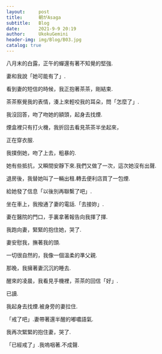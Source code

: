 ```yaml
---
layout:     post
title:      朝がAsaga 
subtitle:   Blog
date:       2021-9-9 20:19 
author:     UkokuGemini
header-img: img/Blog/B03.jpg
catalog: true
---
```


八月末的白露，正午的蟬還有著不知覺的堅強.

妻和我說「她可能有了」.

看到妻的短信的時候，我正抱著茶茶，剛結束.

茶茶察覺我的表情，湊上來輕咬我的耳朵，問「怎麼了」.

我沒回答，吻了吻她的額頭，起身去找煙.

煙盒裡只有打火機，我折回去看見茶茶半坐起來，

正在穿衣服.

我撲倒她，吻了上去，粗暴的.

她有些抵抗，又瞬間安靜下來.我們又做了一次，這次她沒有出聲.

退房後，我替她叫了一輛出租.轉去便利店買了一包煙.

給她發了信息「以後別再聯繫了吧」.

坐在車上，我撥通了妻的電話.「去接妳」.

妻在醫院的門口，手裏拿著報告向我揮了揮.

我跑向妻，緊緊的抱住她，哭了.

妻安慰我，撫著我的頭.

一切很自然的，我像一個溫柔的準父親.

那晚，我擁著妻沉沉的睡去.

醒來的凌晨，我看見手機裡，茶茶的回信「好」.

已讀.

我起身去找煙.被身旁的妻拉住.

「戒了吧」.妻帶著還半醒的嘟噥語氣.

我再次緊緊的抱住妻，哭了.

「已經戒了」.我嗚咽著.不成聲.